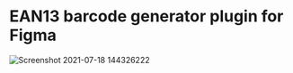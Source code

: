 # EAN13 barcode generator plugin for Figma
![Screenshot 2021-07-18 144326222](https://user-images.githubusercontent.com/12378791/126065897-e01e257c-1bab-4691-a779-51c3f2238859.png)
